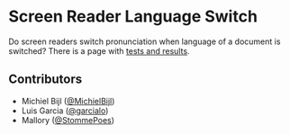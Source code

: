 # Screen Reader Language Switch
Do screen readers switch pronunciation when language of a document is switched? There is a page with [tests and results](https://rawgit.com/MichielBijl/language-switch/master/tests/index.html).

## Contributors
* Michiel Bijl ([@MichielBijl](https://twitter.com/MichielBijl))
* Luis Garcia ([@garcialo](https://twitter.com/garcialo))
* Mallory ([@StommePoes](https://twitter.com/StommePoes))
